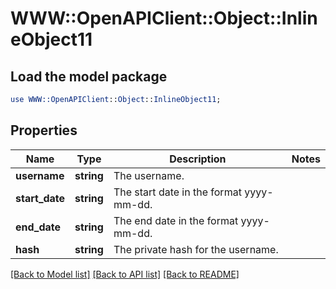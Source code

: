 # WWW::OpenAPIClient::Object::InlineObject11

## Load the model package
```perl
use WWW::OpenAPIClient::Object::InlineObject11;
```

## Properties
Name | Type | Description | Notes
------------ | ------------- | ------------- | -------------
**username** | **string** | The username. | 
**start_date** | **string** | The start date in the format yyyy-mm-dd. | 
**end_date** | **string** | The end date in the format yyyy-mm-dd. | 
**hash** | **string** | The private hash for the username. | 

[[Back to Model list]](../README.md#documentation-for-models) [[Back to API list]](../README.md#documentation-for-api-endpoints) [[Back to README]](../README.md)


